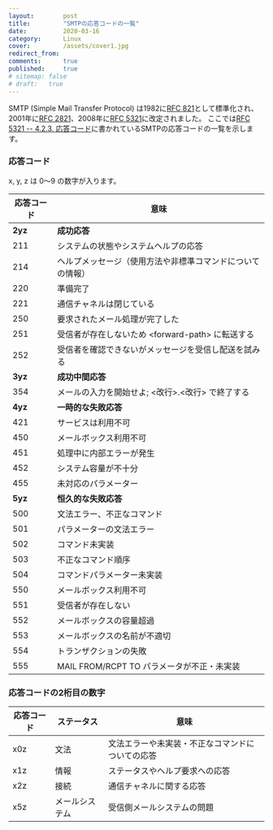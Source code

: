 ```yaml
---
layout:        post
title:         "SMTPの応答コードの一覧"
date:          2020-03-16
category:      Linux
cover:         /assets/cover1.jpg
redirect_from:
comments:      true
published:     true
# sitemap: false
# draft:   true
---
```


SMTP (Simple Mail Transfer Protocol) は1982に[RFC 821](https://tools.ietf.org/html/rfc821)として標準化され、2001年に[RFC 2821](https://tools.ietf.org/html/rfc2821)、2008年に[RFC 5321](https://tools.ietf.org/html/rfc5321)に改定されました。
ここでは[RFC 5321 -- 4.2.3. 応答コード](https://tools.ietf.org/html/rfc5321#section-4.2.3)に書かれているSMTPの応答コードの一覧を示します。

### 応答コード

x, y, z は 0〜9 の数字が入ります。

| 応答コード | 意味
|---|---|
| **2yz** | **成功応答**
| 211 | システムの状態やシステムヘルプの応答
| 214 | ヘルプメッセージ（使用方法や非標準コマンドについての情報）
| 220 | 準備完了
| 221 | 通信チャネルは閉じている
| 250 | 要求されたメール処理が完了した
| 251 | 受信者が存在しないため \<forward-path> に転送する
| 252 | 受信者を確認できないがメッセージを受信し配送を試みる
| **3yz** | **成功中間応答**
| 354 | メールの入力を開始せよ; \<改行>.\<改行> で終了する
| **4yz** | **一時的な失敗応答**
| 421 | サービスは利用不可
| 450 | メールボックス利用不可
| 451 | 処理中に内部エラーが発生
| 452 | システム容量が不十分
| 455 | 未対応のパラメーター
| **5yz** | **恒久的な失敗応答**
| 500 | 文法エラー、不正なコマンド
| 501 | パラメーターの文法エラー
| 502 | コマンド未実装
| 503 | 不正なコマンド順序
| 504 | コマンドパラメーター未実装
| 550 | メールボックス利用不可
| 551 | 受信者が存在しない
| 552 | メールボックスの容量超過
| 553 | メールボックスの名前が不適切
| 554 | トランザクションの失敗
| 555 | MAIL FROM/RCPT TO パラメータが不正・未実装

### 応答コードの2桁目の数字

| 応答コード | ステータス | 意味
|---|---|---|
| x0z | 文法 | 文法エラーや未実装・不正なコマンドについての応答
| x1z | 情報 | ステータスやヘルプ要求への応答
| x2z | 接続 | 通信チャネルに関する応答
| x5z | メールシステム | 受信側メールシステムの問題
